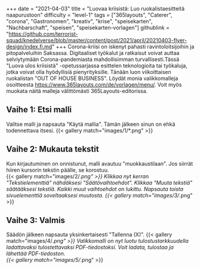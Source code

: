 +++
date = "2021-04-03"
title = "Luovaa kriisistä: Luo ruokalistaesitteitä naapurustoon"
difficulty = "level-1"
tags = ["365layouts", "Caterer", "corona", "Gastronomen", "kreativ", "krise", "speisekarten", "Nachbarschaft", "speisen", "speisekarten-vorlagen"]
githublink = "https://github.com/terrorist-squad/knedelverse/blob/master/content/post/2021/april/20210403-flyer-design/index.fi.md"
+++
Corona-kriisi on iskenyt pahasti ravintoloitsijoihin ja pitopalveluihin Saksassa. Digitaaliset työkalut ja ratkaisut voivat auttaa selviytymään Corona-pandemiasta mahdollisimman turvallisesti.Tässä "Luova ulos kriisistä" -opetussarjassa esittelen teknologioita tai työkaluja, jotka voivat olla hyödyllisiä pienyrityksille. Tänään luon viikoittaisen ruokalistan "OUT OF HOUSE BUSINESS". Löydät monia valikkomalleja osoitteesta https://www.365layouts.com/de/vorlagen/menu/. Voit myös muokata näitä malleja välittömästi 365Layouts-editorissa.
## Vaihe 1: Etsi malli
Valitse malli ja napsauta "Käytä mallia". Tämän jälkeen sinun on ehkä todennettava itsesi.
{{< gallery match="images/1/*.png" >}}

## Vaihe 2: Mukauta tekstit
Kun kirjautuminen on onnistunut, malli avautuu "muokkaustilaan".  Jos siirrät hiiren kursorin tekstin päälle, se korostuu.  
{{< gallery match="images/2/*.png" >}}
Klikkaa nyt kerran "Tekstielementtiä" nähdäksesi "Säätövaihtoehdot". Klikkaa "Muuta tekstiä" säätääksesi tekstiä. Kaikki muut vaihtoehdot on lukittu. Napsauta toista sivuelementtiä soveltaaksesi muutosta.
{{< gallery match="images/3/*.png" >}}

## Vaihe 3: Valmis
Säädön jälkeen napsauta yksinkertaisesti "Tallenna (X)".
{{< gallery match="images/4/*.png" >}}
Valikkomalli on nyt luotu tulostustarkkuudella ladattavaksi tulostettavaksi PDF-tiedostoksi.  Voit ladata, tulostaa ja lähettää PDF-tiedoston.   
{{< gallery match="images/5/*.png" >}}

